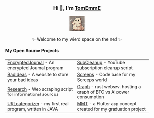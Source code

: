 <!--
**tomemme/tomemme** is a ✨ _special_ ✨ repository because its `README.md` (this file) appears on your GitHub profile.

Here are some ideas to get you started:

- 🔭 I’m currently working on ...
- 🌱 I’m currently learning ...
- 👯 I’m looking to collaborate on ...
- 🤔 I’m looking for help with ...
- 💬 Ask me about ...
- 📫 How to reach me: ...
- 😄 Pronouns: ...
- ⚡ Fun fact: ...
-->
<div align="center" style="background-image: url('https://pic.longtao.fun/pics/24/8712160154167691113610916885165716016931_gopic_.gif'); background-size: cover; background-position: center; padding: 20px;">
    <h3>Hi 👋, I'm <a href="https://github.com/tomemme/portfolio">TomEmmE</a></h3>
    <p align="center">
        <a href="https://github.com/tomemme/portfolio">
            <img src="cat.webp" width="50"/> 
        </a>
    </p>
    <p>✨ Welcome to my wierd space on the net! ✨</p>
    <h4 align="left">My Open Source Projects</h4>
    <table align="center">
        <tr>
            <td><a href="https://github.com/tomemme/EncryptedJournal">EncryptedJournal</a> - An encrypted Journal program</td>
            <td><a href="https://github.com/eust-w/esh">SubCleanup</a> - YouTube subscription cleanup script</td>
        </tr>
        <tr>
            <td><a href="https://github.com/tomemme/bad_ideas_website">BadIdeas</a> - A website to store your bad ideas</td>
            <td><a href="https://github.com/tomemme/screeps">Screeps</a> - Code base for my Screeps world</td>
        </tr>
         <tr>
            <td><a href="https://github.com/eust-w/ltrobot-mimiwechat">Research</a> - Web scraping script for informational sources</td>
            <td><a href="https://github.com/eust-w/gnome-extension-wakwaka">Graph</a> - rust websev. hosting a graph of BTC vs AI power consumption</td>
        </tr>
        <tr>
            <td><a href="https://github.com/eust-w/qcow2file">URLcategorizer</a> - my first real program, written in JAVA</td>
            <td><a href="https://github.com/eust-w/aiPlatform">MMT</a> - a Flutter app concept created for my graduation project</td>
        </tr>
    </table>
</div>
